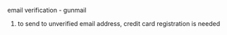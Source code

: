 email verification - gunmail
1. to send to unverified email address, credit card registration is needed